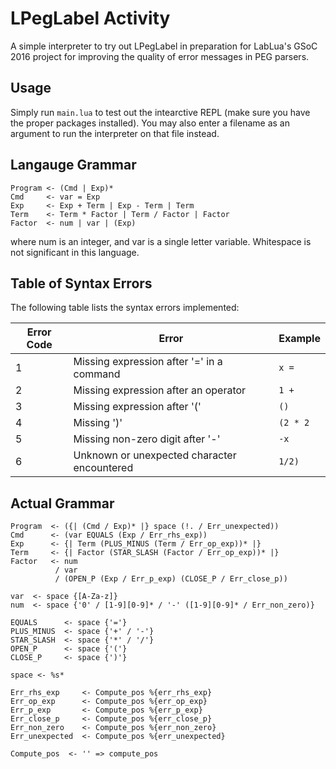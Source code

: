 # LPegLabel Activity
A simple interpreter to try out LPegLabel in preparation for LabLua's
GSoC 2016 project for improving the quality of error messages in PEG parsers.

## Usage
Simply run `main.lua` to test out the intearctive REPL (make sure you have
the proper packages installed). You may also enter a filename as an argument
to run the interpreter on that file instead.

## Langauge Grammar
    Program <- (Cmd | Exp)*
    Cmd     <- var = Exp
    Exp     <- Exp + Term | Exp - Term | Term
    Term    <- Term * Factor | Term / Factor | Factor
    Factor  <- num | var | (Exp)

where num is an integer, and var is a single letter variable.
Whitespace is not significant in this language.

## Table of Syntax Errors
The following table lists the syntax errors implemented:

| Error Code | Error                                       | Example  |
| ---------- | ------------------------------------------- | -------- |
| 1          | Missing expression after '=' in a command   | `x =`    |
| 2          | Missing expression after an operator        | `1 +`    |
| 3          | Missing expression after '('                | `()`     |
| 4          | Missing ')'                                 | `(2 * 2` |
| 5          | Missing non-zero digit after '-'            | `-x`     |
| 6          | Unknown or unexpected character encountered | `1/2)`   |

## Actual Grammar
    Program  <- ({| (Cmd / Exp)* |} space (!. / Err_unexpected))
    Cmd      <- (var EQUALS (Exp / Err_rhs_exp))
    Exp      <- {| Term (PLUS_MINUS (Term / Err_op_exp))* |}
    Term     <- {| Factor (STAR_SLASH (Factor / Err_op_exp))* |}
    Factor   <- num
              / var
              / (OPEN_P (Exp / Err_p_exp) (CLOSE_P / Err_close_p))

    var  <- space {[A-Za-z]}
    num  <- space {'0' / [1-9][0-9]* / '-' ([1-9][0-9]* / Err_non_zero)}
  
    EQUALS      <- space {'='}
    PLUS_MINUS  <- space {'+' / '-'}
    STAR_SLASH  <- space {'*' / '/'}
    OPEN_P      <- space {'('}
    CLOSE_P     <- space {')'}
  
    space <- %s*

    Err_rhs_exp     <- Compute_pos %{err_rhs_exp}
    Err_op_exp      <- Compute_pos %{err_op_exp}
    Err_p_exp       <- Compute_pos %{err_p_exp}
    Err_close_p     <- Compute_pos %{err_close_p}
    Err_non_zero    <- Compute_pos %{err_non_zero}
    Err_unexpected  <- Compute_pos %{err_unexpected}

    Compute_pos  <- '' => compute_pos

